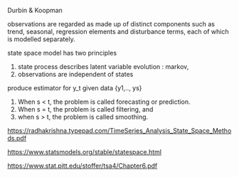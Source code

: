 
Durbin & Koopman

observations are regarded as made up of distinct components such as trend, seasonal, regression elements and disturbance terms, each of which is modelled separately. 

state space model has two principles
1. state process describes latent variable evolution : markov, 
2. observations are independent of states

produce estimator for y_t given data {y1,.., ys} 
1. When s < t, the problem is called forecasting or prediction. 
2. When s = t, the problem is called filtering, and 
3. when s > t, the problem is called smoothing. 

https://radhakrishna.typepad.com/TimeSeries_Analysis_State_Space_Methods.pdf

https://www.statsmodels.org/stable/statespace.html

https://www.stat.pitt.edu/stoffer/tsa4/Chapter6.pdf
